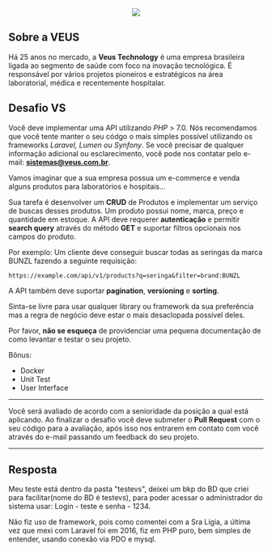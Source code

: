 ﻿<p align="center">
    <img src="https://i.imgur.com/2LUR2yy.png">
</p>

## Sobre a VEUS

Há 25 anos no mercado, a **Veus Technology** é uma empresa brasileira ligada ao segmento de saúde com foco na inovação tecnológica. É responsável por vários projetos pioneiros e estratégicos na área laboratorial, médica e recentemente hospitalar.

## Desafio VS

Você deve implementar uma API utilizando *PHP* > 7.0. Nós recomendamos que você tente manter o seu códgo o mais simples possível utilizando os frameworks *Laravel, Lumen ou Synfony*. Se você precisar de qualquer informação adicional ou esclarecimento, você pode nos contatar pelo e-mail: **sistemas@veus.com.br**.

Vamos imaginar que a sua empresa possua um e-commerce e venda alguns produtos para laboratórios e hospitais...

Sua tarefa é desenvolver um **CRUD** de Produtos e implementar um serviço de buscas desses produtos. Um produto possui nome, marca, preço e quantidade em estoque.
A API deve requerer **autenticação** e permitir __search query__ através do método **GET** e suportar filtros opcionais nos campos do produto.

Por exemplo: Um cliente deve conseguir buscar todas as seringas da marca BUNZL fazendo a seguinte requisição:

`https://example.com/api/v1/products?q=seringa&filter=brand:BUNZL`

A API também deve suportar __pagination__, __versioning__ e __sorting__.

Sinta-se livre para usar qualquer library ou framework da sua preferência mas a regra de negócio deve estar o mais desaclopada possível deles.

Por favor, **não se esqueça** de providenciar uma pequena documentação de como levantar e testar o seu projeto.

Bônus:
* Docker
* Unit Test
* User Interface

---
Você será avaliado de acordo com a senioridade da posição a qual está aplicando. Ao finalizar o desafio você deve submeter o **Pull Request** com o seu código para a avaliação, após isso nos entrarem em contato com você através do e-mail passando um feedback do seu projeto.

---
## Resposta

Meu teste está dentro da pasta "testevs", deixei um bkp do BD que criei para facilitar(nome do BD é testevs), para poder acessar o administrador do sistema usar: Login - teste e senha - 1234.

Não fiz uso de framework, pois como comentei com a Sra Lígia, a última vez que mexi com Laravel foi em 2016, fiz em PHP puro, bem simples de entender, usando conexão via PDO e mysql.
